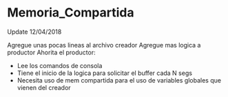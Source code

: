 # Memoria_Compartida
Update 12/04/2018

Agregue unas pocas lineas al archivo creador
Agregue mas logica a productor
Ahorita el productor:

+ Lee los comandos de consola
+ Tiene el inicio de la logica para solicitar el buffer cada N segs
+ Necesita uso de mem compartida para el uso de variables globales que vienen del creador


